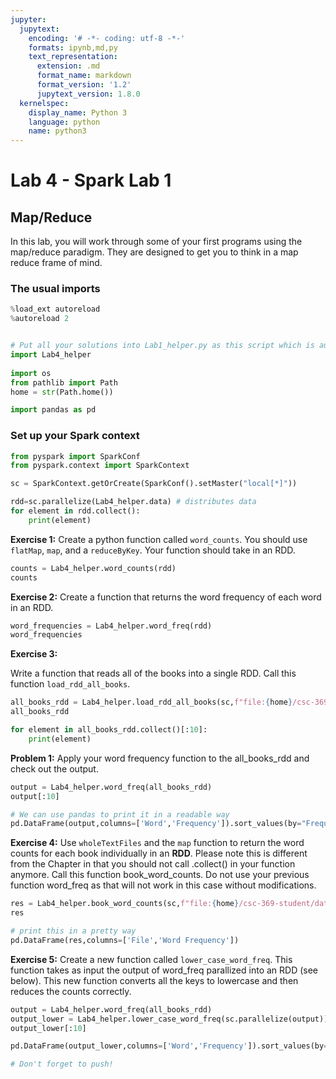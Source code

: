 ```yaml
---
jupyter:
  jupytext:
    encoding: '# -*- coding: utf-8 -*-'
    formats: ipynb,md,py
    text_representation:
      extension: .md
      format_name: markdown
      format_version: '1.2'
      jupytext_version: 1.8.0
  kernelspec:
    display_name: Python 3
    language: python
    name: python3
---
```


<!-- #region slideshow={"slide_type": "slide"} -->
# Lab 4 - Spark Lab 1

## Map/Reduce

In this lab, you will work through some of your first programs using the map/reduce paradigm. They are designed to get you to think in a map reduce frame of mind.
<!-- #endregion -->

### The usual imports

```python slideshow={"slide_type": "skip"}
%load_ext autoreload
%autoreload 2


# Put all your solutions into Lab1_helper.py as this script which is autograded
import Lab4_helper
    
import os
from pathlib import Path
home = str(Path.home())

import pandas as pd
```

### Set up your Spark context

```python
from pyspark import SparkConf
from pyspark.context import SparkContext

sc = SparkContext.getOrCreate(SparkConf().setMaster("local[*]"))
```

```python
rdd=sc.parallelize(Lab4_helper.data) # distributes data
for element in rdd.collect():
    print(element)
```

**Exercise 1:** Create a python function called ``word_counts``. You should use ``flatMap``, ``map``, and a ``reduceByKey``. Your function should take in an RDD.

```python
counts = Lab4_helper.word_counts(rdd)
counts
```

**Exercise 2:** Create a function that returns the word frequency of each word in an RDD.

```python
word_frequencies = Lab4_helper.word_freq(rdd)
word_frequencies
```

**Exercise 3:** 

Write a function that reads all of the books into a single RDD. Call this function ``load_rdd_all_books``.

```python
all_books_rdd = Lab4_helper.load_rdd_all_books(sc,f"file:{home}/csc-369-student/data/gutenberg")
all_books_rdd
```

```python
for element in all_books_rdd.collect()[:10]:
    print(element)
```

**Problem 1:** Apply your word frequency function to the all_books_rdd and check out the output.

```python
output = Lab4_helper.word_freq(all_books_rdd)
output[:10]
```

```python
# We can use pandas to print it in a readable way
pd.DataFrame(output,columns=['Word','Frequency']).sort_values(by="Frequency")
```

**Exercise 4:** Use ``wholeTextFiles`` and the ``map`` function to return the word counts for each book individually in an **RDD**. Please note this is different from the Chapter in that you should not call .collect() in your function anymore. Call this function book_word_counts. Do not use your previous function word_freq as that will not work in this case without modifications.

```python tags=[]
res = Lab4_helper.book_word_counts(sc,f"file:{home}/csc-369-student/data/gutenberg")
res
```

```python tags=[]
# print this in a pretty way
pd.DataFrame(res,columns=['File','Word Frequency'])
```

**Exercise 5:** Create a new function called ``lower_case_word_freq``. This function takes as input the output of word_freq parallized into an RDD (see below). This new function converts all the keys to lowercase and then reduces the counts correctly. 

```python
output = Lab4_helper.word_freq(all_books_rdd)
output_lower = Lab4_helper.lower_case_word_freq(sc.parallelize(output))
output_lower[:10]
```

```python
pd.DataFrame(output_lower,columns=['Word','Frequency']).sort_values(by="Frequency")
```

```python slideshow={"slide_type": "skip"} tags=[]
# Don't forget to push!
```
```python

```
